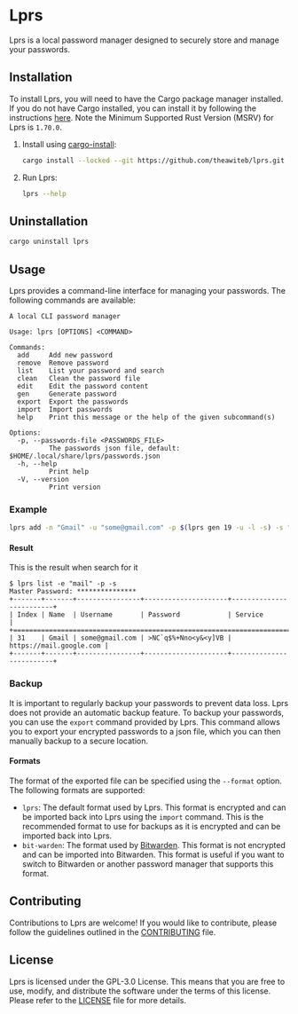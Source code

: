 # Lprs

Lprs is a local password manager designed to securely store and manage your passwords.

## Installation

To install Lprs, you will need to have the Cargo package manager installed. If you do not have Cargo installed, you can install it by following the instructions [here](https://doc.rust-lang.org/cargo/getting-started/installation.html). Note the Minimum Supported Rust Version (MSRV) for Lprs is `1.70.0`.

1. Install using [cargo-install](https://doc.rust-lang.org/cargo/commands/cargo-install.html):
    ```bash
    cargo install --locked --git https://github.com/theawiteb/lprs.git
    ```

2. Run Lprs:
    ```bash
    lprs --help
    ```

## Uninstallation
```bash
cargo uninstall lprs
```

## Usage

Lprs provides a command-line interface for managing your passwords. The following commands are available:

```
A local CLI password manager

Usage: lprs [OPTIONS] <COMMAND>

Commands:
  add     Add new password
  remove  Remove password
  list    List your password and search
  clean   Clean the password file
  edit    Edit the password content
  gen     Generate password
  export  Export the passwords
  import  Import passwords
  help    Print this message or the help of the given subcommand(s)

Options:
  -p, --passwords-file <PASSWORDS_FILE>
          The passwords json file, default: $HOME/.local/share/lprs/passwords.json
  -h, --help
          Print help
  -V, --version
          Print version
```

### Example
```bash
lprs add -n "Gmail" -u "some@gmail.com" -p $(lprs gen 19 -u -l -s) -s "https://mail.google.com"
```

#### Result
This is the result when search for it
```
$ lprs list -e "mail" -p -s
Master Password: ***************
+-------+-------+----------------+---------------------+-------------------------+
| Index | Name  | Username       | Password            | Service                 |
+================================================================================+
| 31    | Gmail | some@gmail.com | >NC`q$%+Nno<y&<y]VB | https://mail.google.com |
+-------+-------+----------------+---------------------+-------------------------+
```


### Backup

It is important to regularly backup your passwords to prevent data loss. Lprs does not provide an automatic backup feature. To backup your passwords, you can use the `export` command provided by Lprs. This command allows you to export your encrypted passwords to a json file, which you can then manually backup to a secure location.

#### Formats
The format of the exported file can be specified using the `--format` option. The following formats are supported:

-  `lprs`: The default format used by Lprs. This format is encrypted and can be imported back into Lprs using the `import` command. This is the recommended format to use for backups as it is encrypted and can be imported back into Lprs.
- `bit-warden`: The format used by [Bitwarden](https://bitwarden.com/). This format is not encrypted and can be imported into Bitwarden. This format is useful if you want to switch to Bitwarden or another password manager that supports this format.



## Contributing

Contributions to Lprs are welcome! If you would like to contribute, please follow the guidelines outlined in the [CONTRIBUTING](CONTRIBUTING.md) file.

## License

Lprs is licensed under the GPL-3.0 License. This means that you are free to use, modify, and distribute the software under the terms of this license. Please refer to the [LICENSE](LICENSE) file for more details.
